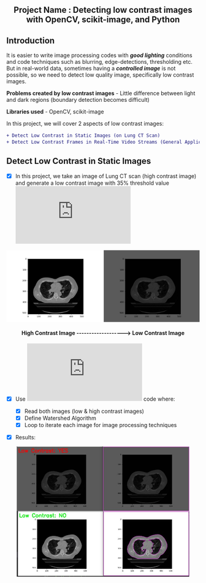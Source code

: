 <h2 align='center'>Project Name : Detecting low contrast images with OpenCV, scikit-image, and Python </h2>

**Introduction**
-------------------------------------------------------------------------------------------------------------------------------------------------------------------------

It is easier to write image processing codes with ***good lighting*** conditions and code techniques such as blurring, edge-detections, thresholding etc. But in real-world data, sometimes having a ***controlled image*** is not possible, so we need to detect low quality image, specifically low contrast images.

**Problems created by low contrast images** - Little difference between light and dark regions (boundary detection becomes difficult)

**Libraries used** - OpenCV, scikit-image

In this project, we will cover 2 aspects of low contrast images:
  ```diff
  + Detect Low Contrast in Static Images (on Lung CT Scan)
  + Detect Low Contrast Frames in Real-Time Video Streams (General Application)
  ```

**Detect Low Contrast in Static Images**
-------------------------------------------------------------------------------------------------------------------------------------------------------------------------

- [x] In this project, we take an image of Lung CT scan (high contrast image) and generate a low contrast image with 35% threshold value ![[Code]](https://github.com/worklifesg/Computer-Vision-Algorithms-and-Projects/blob/main/1-Detecting%20Low%20Contrast%20Images/2-generate-low-contrast-image.py)

<p align="center">
  <img width="250" alt="java 8 and prio java 8  array review example" img align="center" src ="https://github.com/worklifesg/Computer-Vision-Algorithms-and-Projects/blob/main/1-Detecting%20Low%20Contrast%20Images/images/test_image.jpeg">
  <img width="250" alt="java 8 and prio java 8  array review example" img align="center" src ="https://github.com/worklifesg/Computer-Vision-Algorithms-and-Projects/blob/main/1-Detecting%20Low%20Contrast%20Images/images/test_image_low_contrast.jpg">
</p> 

<h4 align="center">
  High Contrast Image -------------------> Low Contrast Image
</h4> 

- [x] Use ![[Detect Low Contrast Image]](https://github.com/worklifesg/Computer-Vision-Algorithms-and-Projects/blob/main/1-Detecting%20Low%20Contrast%20Images/1-detect-low-contrast.py) code where:

  - [x] Read both images (low & high contrast images)
  - [x] Define Watershed Algorithm
  - [x] Loop to iterate each image for image processing techniques

- [x] Results:

<p align="center">
  <img width="450" alt="java 8 and prio java 8  array review example" img align="center" src ="https://github.com/worklifesg/Computer-Vision-Algorithms-and-Projects/blob/main/1-Detecting%20Low%20Contrast%20Images/images/Image_t2.JPG">
  <img width="450" alt="java 8 and prio java 8  array review example" img align="center" src ="https://github.com/worklifesg/Computer-Vision-Algorithms-and-Projects/blob/main/1-Detecting%20Low%20Contrast%20Images/images/Image_t1.JPG">
</p> 
